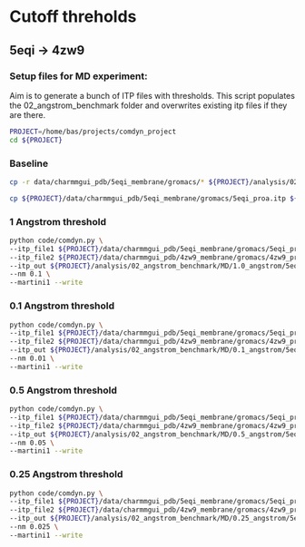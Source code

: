 

# Cutoff threholds

## 5eqi -> 4zw9

### Setup files for MD experiment:


Aim is to generate a bunch of ITP files with thresholds. This script populates the 02_angstrom_benchmark folder and overwrites existing itp files if they are there.

```bash
PROJECT=/home/bas/projects/comdyn_project
cd ${PROJECT}
```


### Baseline
```bash
cp -r data/charmmgui_pdb/5eqi_membrane/gromacs/* ${PROJECT}/analysis/02_angstrom_benchmark/MD/baseline/
```
```bash
cp ${PROJECT}/data/charmmgui_pdb/5eqi_membrane/gromacs/5eqi_proa.itp ${PROJECT}/analysis/02_angstrom_benchmark/MD/baseline/5eqi_proa.itp
```


### 1 Angstrom threshold
```bash
python code/comdyn.py \
--itp_file1 ${PROJECT}/data/charmmgui_pdb/5eqi_membrane/gromacs/5eqi_proa.itp \
--itp_file2 ${PROJECT}/data/charmmgui_pdb/4zw9_membrane/gromacs/4zw9_proa.itp \
--itp_out ${PROJECT}/analysis/02_angstrom_benchmark/MD/1.0_angstrom/5eqi_proa.itp \
--nm 0.1 \
--martini1 --write
```

### 0.1 Angstrom threshold

```bash
python code/comdyn.py \
--itp_file1 ${PROJECT}/data/charmmgui_pdb/5eqi_membrane/gromacs/5eqi_proa.itp \
--itp_file2 ${PROJECT}/data/charmmgui_pdb/4zw9_membrane/gromacs/4zw9_proa.itp \
--itp_out ${PROJECT}/analysis/02_angstrom_benchmark/MD/0.1_angstrom/5eqi_proa.itp \
--nm 0.01 \
--martini1 --write
```

### 0.5 Angstrom threshold
```bash
python code/comdyn.py \
--itp_file1 ${PROJECT}/data/charmmgui_pdb/5eqi_membrane/gromacs/5eqi_proa.itp \
--itp_file2 ${PROJECT}/data/charmmgui_pdb/4zw9_membrane/gromacs/4zw9_proa.itp \
--itp_out ${PROJECT}/analysis/02_angstrom_benchmark/MD/0.5_angstrom/5eqi_proa.itp \
--nm 0.05 \
--martini1 --write
```

### 0.25 Angstrom threshold
```bash
python code/comdyn.py \
--itp_file1 ${PROJECT}/data/charmmgui_pdb/5eqi_membrane/gromacs/5eqi_proa.itp \
--itp_file2 ${PROJECT}/data/charmmgui_pdb/4zw9_membrane/gromacs/4zw9_proa.itp \
--itp_out ${PROJECT}/analysis/02_angstrom_benchmark/MD/0.25_angstrom/5eqi_proa.itp \
--nm 0.025 \
--martini1 --write
```

